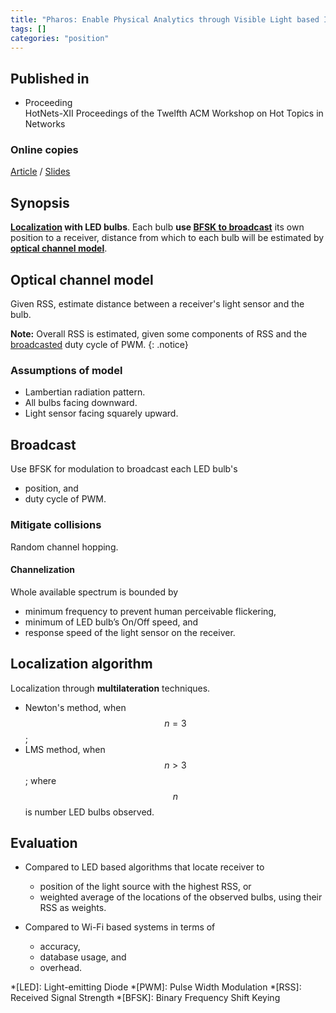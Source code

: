 ```yaml
---
title: "Pharos: Enable Physical Analytics through Visible Light based Indoor Localization (2013)"
tags: []
categories: "position"
---
```


## Published in
- Proceeding  
HotNets-XII Proceedings of the Twelfth ACM Workshop on Hot Topics in Networks

### Online copies
[Article][article_link]
/
[Slides](https://pdfs.semanticscholar.org/6272/602dba3a4fc36c58a94a3bd9b3a6fd140100.pdf)

## Synopsis
**[Localization](#localization-algorithm) with LED bulbs**. Each bulb **use [BFSK to broadcast](#broadcast)** its own position to a receiver, distance from which to each bulb will be estimated by **[optical channel model](#optical-channel-model)**. 

## Optical channel model
Given RSS, estimate distance between a receiver's light sensor and the bulb.

**Note:** Overall RSS is estimated, given some components of RSS and the [broadcasted](#broadcast) duty cycle of PWM.
{: .notice}

### Assumptions of model
- Lambertian radiation pattern.
- All bulbs facing downward.
- Light sensor facing squarely upward.

## Broadcast
Use BFSK for modulation to broadcast each LED bulb's
- position, and
- duty cycle of PWM.

### Mitigate collisions
Random channel hopping.

#### Channelization
Whole available spectrum is bounded by 
- minimum frequency to prevent human perceivable flickering, 
- minimum of LED bulb’s On/Off speed, and
- response speed of the light sensor on the receiver.

## Localization algorithm
Localization through **multilateration** techniques.

- Newton's method, when $$n = 3$$;
- LMS method, when $$n > 3$$;
where $$n$$ is number LED bulbs observed.

## Evaluation
- Compared to LED based algorithms that locate receiver to
   - position of the light source with the highest RSS, or
   - weighted average of the locations of the observed bulbs, using their RSS as weights.

- Compared to Wi-Fi based systems in terms of
   - accuracy,
   - database usage, and
   - overhead.

[article_link]: https://conferences.sigcomm.org/hotnets/2013/papers/hotnets-final100.pdf

*[LED]: Light-emitting Diode
*[PWM]: Pulse Width Modulation
*[RSS]: Received Signal Strength
*[BFSK]: Binary Frequency Shift Keying